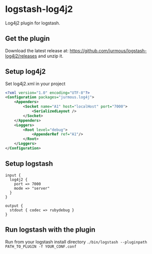 logstash-log4j2
===============

Log4j2 plugin for logstash.

Get the plugin
----
Download the latest release at: https://github.com/jurmous/logstash-log4j2/releases and unzip it.

Setup log4j2
------------

Set log4j2.xml in your project
```xml
<?xml version="1.0" encoding="UTF-8"?>
<Configuration packages="jurmous.log4j">
    <Appenders>
        <Socket name="A1" host="localHost" port="7000">
            <SerializedLayout />
        </Socket>
    </Appenders>
    <Loggers>
        <Root level="debug">
            <AppenderRef ref="A1"/>
        </Root>
    </Loggers>
</Configuration>
```

Setup logstash
-----

```
input {
  log4j2 {
    port => 7000
    mode => "server"
  }
}

output {
  stdout { codec => rubydebug }
}
```

Run logstash with the plugin
-------------

Run from your logstash install directory `./bin/logstash --pluginpath PATH_TO_PLUGIN -f YOUR_CONF.conf`
